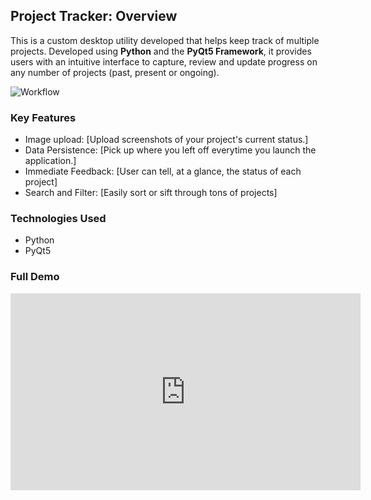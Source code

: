 ## Project Tracker: Overview

This is a custom desktop utility developed that helps keep track of multiple projects. Developed using **Python** and the **PyQt5 Framework**, it provides users with an intuitive interface to capture, review and update progress on any number of projects (past, present or ongoing).


![Workflow](https://github.com/user-attachments/assets/2523f6ff-0bde-47ed-85ec-4e8b55cf2fda)

### Key Features
*   Image upload: [Upload screenshots of your project's current status.]
*   Data Persistence: [Pick up where you left off everytime you launch the application.]
*   Immediate Feedback: [User can tell, at a glance, the status of each project]
*   Search and Filter: [Easily sort or sift through tons of projects]

### Technologies Used
* Python
* PyQt5

### Full Demo
<iframe width="560" height="315" src="https://www.youtube.com/embed/r3RtaS9o98k?si=I0Jc8TJzGcCPHCcd" title="YouTube video player" frameborder="0" allow="accelerometer; autoplay; clipboard-write; encrypted-media; gyroscope; picture-in-picture; web-share" referrerpolicy="strict-origin-when-cross-origin" allowfullscreen></iframe>
